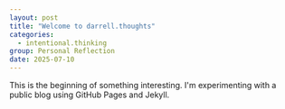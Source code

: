 ```yaml
---
layout: post
title: "Welcome to darrell.thoughts"
categories: 
  - intentional.thinking
group: Personal Reflection
date: 2025-07-10
---
```


This is the beginning of something interesting. I'm experimenting with a public blog using GitHub Pages and Jekyll.
